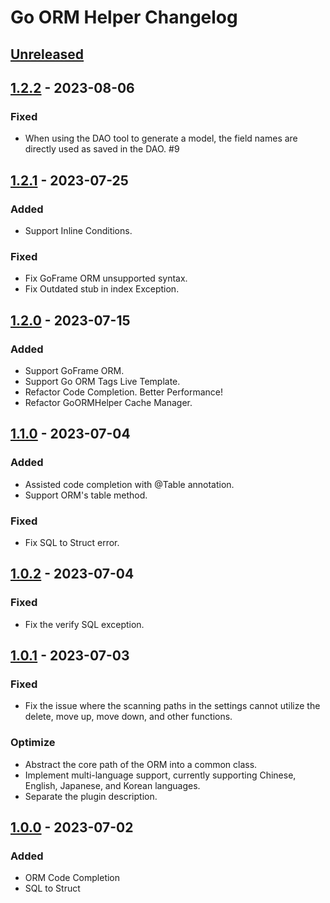 <!-- Keep a Changelog guide -> https://keepachangelog.com -->

# Go ORM Helper Changelog

## [Unreleased]

## [1.2.2] - 2023-08-06

### Fixed

- When using the DAO tool to generate a model, the field names are directly used as saved in the DAO. #9

## [1.2.1] - 2023-07-25

### Added

- Support Inline Conditions.

### Fixed

- Fix GoFrame ORM unsupported syntax.
- Fix Outdated stub in index Exception.

## [1.2.0] - 2023-07-15

### Added

- Support GoFrame ORM.
- Support Go ORM Tags Live Template.
- Refactor Code Completion. Better Performance!
- Refactor GoORMHelper Cache Manager.

## [1.1.0] - 2023-07-04

### Added

- Assisted code completion with @Table annotation.
- Support ORM's table method.

### Fixed

- Fix SQL to Struct error.

## [1.0.2] - 2023-07-04

### Fixed

- Fix the verify SQL exception.

## [1.0.1] - 2023-07-03

### Fixed

- Fix the issue where the scanning paths in the settings cannot utilize the delete, move up, move down, and other
  functions.

### Optimize

- Abstract the core path of the ORM into a common class.
- Implement multi-language support, currently supporting Chinese, English, Japanese, and Korean languages.
- Separate the plugin description.

## [1.0.0] - 2023-07-02

### Added

- ORM Code Completion
- SQL to Struct

[Unreleased]: https://github.com/maiqingqiang/go-orm-helper/compare/v1.2.1...HEAD

[1.2.2]: https://github.com/maiqingqiang/go-orm-helper/compare/v1.2.1...v1.2.2

[1.2.1]: https://github.com/maiqingqiang/go-orm-helper/compare/v1.2.0...v1.2.1

[1.2.0]: https://github.com/maiqingqiang/go-orm-helper/compare/v1.1.0...v1.2.0

[1.1.0]: https://github.com/maiqingqiang/go-orm-helper/compare/v1.0.2...v1.1.0

[1.0.2]: https://github.com/maiqingqiang/go-orm-helper/compare/v1.0.1...v1.0.2

[1.0.1]: https://github.com/maiqingqiang/go-orm-helper/compare/v1.0.0...v1.0.1

[1.0.0]: https://github.com/maiqingqiang/go-orm-helper/tree/v1.0.0
